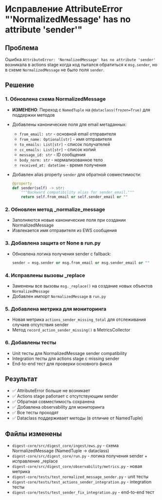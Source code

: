# Исправление AttributeError "'NormalizedMessage' has no attribute 'sender'"

## Проблема
Ошибка `AttributeError: 'NormalizedMessage' has no attribute 'sender'` возникала в actions stage когда код пытался обратиться к `msg.sender`, но в схеме `NormalizedMessage` не было поля `sender`.

## Решение

### 1. Обновлена схема NormalizedMessage
- **ИЗМЕНЕНО**: Переход с `NamedTuple` на `@dataclass(frozen=True)` для поддержки методов
- Добавлены канонические поля для email метаданных:
  - `from_email: str` - основной email отправителя
  - `from_name: Optional[str]` - имя отправителя
  - `to_emails: List[str]` - список получателей
  - `cc_emails: List[str]` - список копий
  - `message_id: str` - ID сообщения
  - `body_norm: str` - нормализованное тело
  - `received_at: datetime` - время получения

- Добавлен alias property `sender` для обратной совместимости:
  ```python
  @property
  def sender(self) -> str:
      """Backward compatibility alias for sender_email."""
      return self.from_email or self.sender_email or ""
  ```

### 2. Обновлен метод _normalize_message
- Заполняются новые канонические поля при создании NormalizedMessage
- Извлекается имя отправителя из EWS сообщения

### 3. Добавлена защита от None в run.py
- Обновлена логика получения sender с fallback:
  ```python
  sender = msg.sender or msg.from_email or msg.sender_email or ""
  ```

### 4. Исправлены вызовы _replace
- Заменены все вызовы `msg._replace()` на создание новых объектов `NormalizedMessage`
- Добавлен импорт `NormalizedMessage` в `run.py`

### 5. Добавлена метрика для мониторинга
- Новая метрика `actions_sender_missing_total` для отслеживания случаев отсутствия sender
- Метод `record_action_sender_missing()` в MetricsCollector

### 6. Добавлены тесты
- Unit тесты для NormalizedMessage sender compatibility
- Integration тесты для actions stage с missing sender
- End-to-end тест для проверки основного фикса

## Результат
- ✅ AttributeError больше не возникает
- ✅ Actions stage работает с отсутствующим sender
- ✅ Обратная совместимость сохранена
- ✅ Добавлена observability для мониторинга
- ✅ Все тесты проходят
- ✅ Dataclass поддерживает методы (в отличие от NamedTuple)

## Файлы изменены
- `digest-core/src/digest_core/ingest/ews.py` - схема NormalizedMessage (NamedTuple → dataclass)
- `digest-core/src/digest_core/run.py` - логика получения sender + исправление _replace
- `digest-core/src/digest_core/observability/metrics.py` - новая метрика
- `digest-core/tests/test_normalized_message_sender.py` - unit тесты
- `digest-core/tests/test_actions_sender_integration.py` - integration тесты
- `digest-core/tests/test_sender_fix_integration.py` - end-to-end тест
